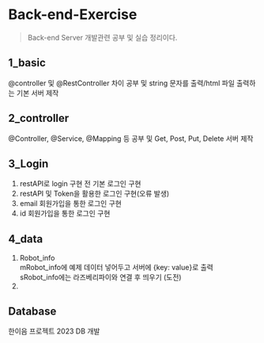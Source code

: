 # Back-end-Exercise
>Back-end Server 개발관련 공부 및 실습 정리이다.

## 1_basic

@controller 및 @RestController 차이 공부 및 string 문자를 출력/html 파일 출력하는 기본 서버 제작

## 2_controller

@Controller, @Service, @Mapping 등 공부 및 Get, Post, Put, Delete 서버 제작

## 3_Login

1. restAPI로 login 구현 전 기본 로그인 구현
2. restAPI 및 Token을 활용한 로그인 구현(오류 발생)
3. email 회원가입을 통한 로그인 구현
4. id 회원가입을 통한 로그인 구현

## 4_data

1. Robot_info <br>
   mRobot_info에 예제 데이터 넣어두고 서버에 {key: value}로 출력 </br>
   sRobot_info에는 라즈베리파이와 연결 후 띄우기 (도전) </br>
3. 

   
## Database

한이음 프로젝트 2023 DB 개발
